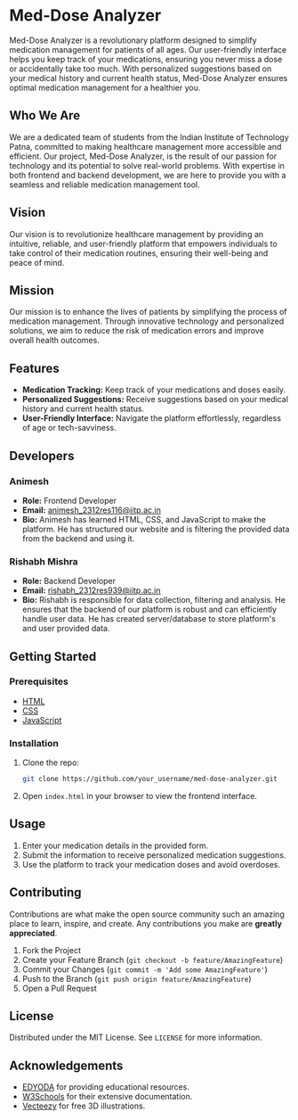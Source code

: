 # Med-Dose Analyzer

Med-Dose Analyzer is a revolutionary platform designed to simplify medication management for patients of all ages. Our user-friendly interface helps you keep track of your medications, ensuring you never miss a dose or accidentally take too much. With personalized suggestions based on your medical history and current health status, Med-Dose Analyzer ensures optimal medication management for a healthier you.

## Who We Are

We are a dedicated team of students from the Indian Institute of Technology Patna, committed to making healthcare management more accessible and efficient. Our project, Med-Dose Analyzer, is the result of our passion for technology and its potential to solve real-world problems. With expertise in both frontend and backend development, we are here to provide you with a seamless and reliable medication management tool.

## Vision

Our vision is to revolutionize healthcare management by providing an intuitive, reliable, and user-friendly platform that empowers individuals to take control of their medication routines, ensuring their well-being and peace of mind.

## Mission

Our mission is to enhance the lives of patients by simplifying the process of medication management. Through innovative technology and personalized solutions, we aim to reduce the risk of medication errors and improve overall health outcomes.

## Features

- **Medication Tracking:** Keep track of your medications and doses easily.
- **Personalized Suggestions:** Receive suggestions based on your medical history and current health status.
- **User-Friendly Interface:** Navigate the platform effortlessly, regardless of age or tech-savviness.

## Developers

### Animesh
- **Role:** Frontend Developer
- **Email:** [animesh_2312res116@iitp.ac.in](animesh_2312res116@iitp.ac.in)
- **Bio:** Animesh has learned HTML, CSS, and JavaScript to make the platform. He has structured our website and is filtering the provided data from the backend and using it.

### Rishabh Mishra
- **Role:** Backend Developer
- **Email:** [rishabh_2312res939@iitp.ac.in](rishabh_2312res939@iitp.ac.in)
- **Bio:** Rishabh is responsible for data collection, filtering and analysis. He ensures that the backend of our platform is robust and can efficiently handle user data. He has created server/database to store platform's and user provided data.

## Getting Started

### Prerequisites

- [HTML](https://www.w3schools.com/html/)
- [CSS](https://www.w3schools.com/css/)
- [JavaScript](https://www.w3schools.com/js/)

### Installation

1. Clone the repo:
    ```sh
    git clone https://github.com/your_username/med-dose-analyzer.git
    ```
2. Open `index.html` in your browser to view the frontend interface.

## Usage

1. Enter your medication details in the provided form.
2. Submit the information to receive personalized medication suggestions.
3. Use the platform to track your medication doses and avoid overdoses.

## Contributing

Contributions are what make the open source community such an amazing place to learn, inspire, and create. Any contributions you make are **greatly appreciated**.

1. Fork the Project
2. Create your Feature Branch (`git checkout -b feature/AmazingFeature`)
3. Commit your Changes (`git commit -m 'Add some AmazingFeature'`)
4. Push to the Branch (`git push origin feature/AmazingFeature`)
5. Open a Pull Request

## License

Distributed under the MIT License. See `LICENSE` for more information.

## Acknowledgements

- [EDYODA](https://www.edyoda.com/courses/all) for providing educational resources.
- [W3Schools](https://www.w3schools.com/) for their extensive documentation.
- [Vecteezy](https://www.vecteezy.com/free-png/3d-illustration) for free 3D illustrations.

